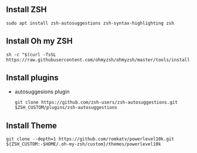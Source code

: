 ## Install ZSH

```
sudo apt install zsh-autosuggestions zsh-syntax-highlighting zsh
```

## Install Oh my ZSH

```
sh -c "$(curl -fsSL https://raw.githubusercontent.com/ohmyzsh/ohmyzsh/master/tools/install.sh)"
```

## Install plugins

- autosuggesions plugin

  ```
  git clone https://github.com/zsh-users/zsh-autosuggestions.git $ZSH_CUSTOM/plugins/zsh-autosuggestions
  ```

## Install Theme

```
git clone --depth=1 https://github.com/romkatv/powerlevel10k.git ${ZSH_CUSTOM:-$HOME/.oh-my-zsh/custom}/themes/powerlevel10k
```
